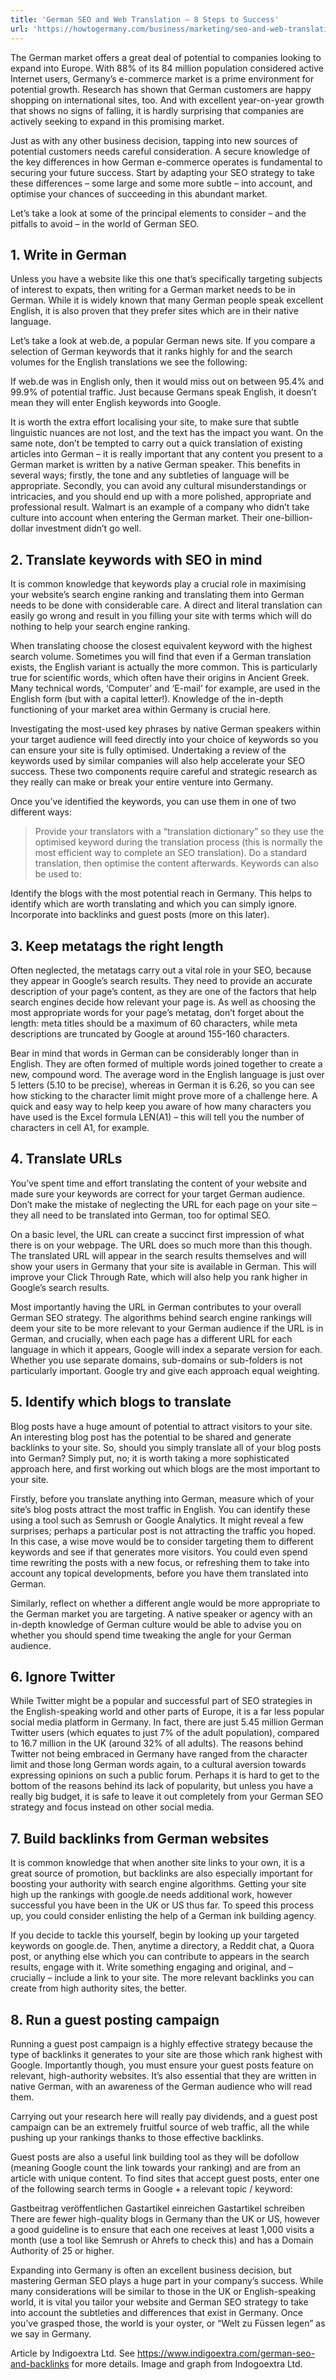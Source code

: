 ```yaml
---
title: 'German SEO and Web Translation – 8 Steps to Success'
url: 'https://howtogermany.com/business/marketing/seo-and-web-translation/'
---
```


The German market offers a great deal of potential to companies looking to expand into Europe. With 88% of its 84 million population considered active Internet users, Germany’s e-commerce market is a prime environment for potential growth. Research has shown that German customers are happy shopping on international sites, too. And with excellent year-on-year growth that shows no signs of falling, it is hardly surprising that companies are actively seeking to expand in this promising market.

Just as with any other business decision, tapping into new sources of potential customers needs careful consideration. A secure knowledge of the key differences in how German e-commerce operates is fundamental to securing your future success. Start by adapting your SEO strategy to take these differences – some large and some more subtle – into account, and optimise your chances of succeeding in this abundant market.

Let’s take a look at some of the principal elements to consider – and the pitfalls to avoid – in the world of German SEO.

## 1. Write in German

Unless you have a website like this one that’s specifically targeting subjects of interest to expats, then writing for a German market needs to be in German. While it is widely known that many German people speak excellent English, it is also proven that they prefer sites which are in their native language.

Let’s take a look at web.de, a popular German news site. If you compare a selection of German keywords that it ranks highly for and the search volumes for the English translations we see the following:

If web.de was in English only, then it would miss out on between 95.4% and 99.9% of potential traffic. Just because Germans speak English, it doesn’t mean they will enter English keywords into Google.

It is worth the extra effort localising your site, to make sure that subtle linguistic nuances are not lost, and the text has the impact you want. On the same note, don’t be tempted to carry out a quick translation of existing articles into German – it is really important that any content you present to a German market is written by a native German speaker. This benefits in several ways; firstly, the tone and any subtleties of language will be appropriate. Secondly, you can avoid any cultural misunderstandings or intricacies, and you should end up with a more polished, appropriate and professional result. Walmart is an example of a company who didn’t take culture into account when entering the German market. Their one-billion-dollar investment didn’t go well.

## 2. Translate keywords with SEO in mind

It is common knowledge that keywords play a crucial role in maximising your website’s search engine ranking and translating them into German needs to be done with considerable care. A direct and literal translation can easily go wrong and result in you filling your site with terms which will do nothing to help your search engine ranking.

When translating choose the closest equivalent keyword with the highest search volume. Sometimes you will find that even if a German translation exists, the English variant is actually the more common. This is particularly true for scientific words, which often have their origins in Ancient Greek. Many technical words, ‘Computer’ and ‘E-mail’ for example, are used in the English form (but with a capital letter!). Knowledge of the in-depth functioning of your market area within Germany is crucial here.

Investigating the most-used key phrases by native German speakers within your target audience will feed directly into your choice of keywords so you can ensure your site is fully optimised. Undertaking a review of the keywords used by similar companies will also help accelerate your SEO success. These two components require careful and strategic research as they really can make or break your entire venture into Germany.

Once you’ve identified the keywords, you can use them in one of two different ways:

>Provide your translators with a “translation dictionary” so they use the optimised keyword during the translation process (this is normally the most efficient way to complete an SEO translation).
Do a standard translation, then optimise the content afterwards.
Keywords can also be used to:

Identify the blogs with the most potential reach in Germany. This helps to identify which are worth translating and which you can simply ignore.
Incorporate into backlinks and guest posts (more on this later).

## 3. Keep metatags the right length

Often neglected, the metatags carry out a vital role in your SEO, because they appear in Google’s search results. They need to provide an accurate description of your page’s content, as they are one of the factors that help search engines decide how relevant your page is. As well as choosing the most appropriate words for your page’s metatag, don’t forget about the length: meta titles should be a maximum of 60 characters, while meta descriptions are truncated by Google at around 155-160 characters.

Bear in mind that words in German can be considerably longer than in English. They are often formed of multiple words joined together to create a new, compound word. The average word in the English language is just over 5 letters (5.10 to be precise), whereas in German it is 6.26, so you can see how sticking to the character limit might prove more of a challenge here. A quick and easy way to help keep you aware of how many characters you have used is the Excel formula LEN(A1) – this will tell you the number of characters in cell A1, for example.

## 4. Translate URLs

You’ve spent time and effort translating the content of your website and made sure your keywords are correct for your target German audience. Don’t make the mistake of neglecting the URL for each page on your site – they all need to be translated into German, too for optimal SEO.

On a basic level, the URL can create a succinct first impression of what there is on your webpage. The URL does so much more than this though. The translated URL will appear in the search results themselves and will show your users in Germany that your site is available in German. This will improve your Click Through Rate, which will also help you rank higher in Google’s search results.

Most importantly having the URL in German contributes to your overall German SEO strategy. The algorithms behind search engine rankings will deem your site to be more relevant to your German audience if the URL is in German, and crucially, when each page has a different URL for each language in which it appears, Google will index a separate version for each. Whether you use separate domains, sub-domains or sub-folders is not particularly important. Google try and give each approach equal weighting.

## 5. Identify which blogs to translate

Blog posts have a huge amount of potential to attract visitors to your site. An interesting blog post has the potential to be shared and generate backlinks to your site. So, should you simply translate all of your blog posts into German? Simply put, no; it is worth taking a more sophisticated approach here, and first working out which blogs are the most important to your site.

Firstly, before you translate anything into German, measure which of your site’s blog posts attract the most traffic in English. You can identify these using a tool such as Semrush or Google Analytics. It might reveal a few surprises; perhaps a particular post is not attracting the traffic you hoped. In this case, a wise move would be to consider targeting them to different keywords and see if that generates more visitors. You could even spend time rewriting the posts with a new focus, or refreshing them to take into account any topical developments, before you have them translated into German.

Similarly, reflect on whether a different angle would be more appropriate to the German market you are targeting. A native speaker or agency with an in-depth knowledge of German culture would be able to advise you on whether you should spend time tweaking the angle for your German audience.

## 6. Ignore Twitter

While Twitter might be a popular and successful part of SEO strategies in the English-speaking world and other parts of Europe, it is a far less popular social media platform in Germany. In fact, there are just 5.45 million German Twitter users (which equates to just 7% of the adult population), compared to 16.7 million in the UK (around 32% of all adults). The reasons behind Twitter not being embraced in Germany have ranged from the character limit and those long German words again, to a cultural aversion towards expressing opinions on such a public forum. Perhaps it is hard to get to the bottom of the reasons behind its lack of popularity, but unless you have a really big budget, it is safe to leave it out completely from your German SEO strategy and focus instead on other social media.

## 7. Build backlinks from German websites

It is common knowledge that when another site links to your own, it is a great source of promotion, but backlinks are also especially important for boosting your authority with search engine algorithms. Getting your site high up the rankings with google.de needs additional work, however successful you have been in the UK or US thus far. To speed this process up, you could consider enlisting the help of a German ink building agency.

If you decide to tackle this yourself, begin by looking up your targeted keywords on google.de. Then, anytime a directory, a Reddit chat, a Quora post, or anything else which you can contribute to appears in the search results, engage with it. Write something engaging and original, and – crucially – include a link to your site. The more relevant backlinks you can create from high authority sites, the better.

## 8. Run a guest posting campaign

Running a guest post campaign is a highly effective strategy because the type of backlinks it generates to your site are those which rank highest with Google. Importantly though, you must ensure your guest posts feature on relevant, high-authority websites. It’s also essential that they are written in native German, with an awareness of the German audience who will read them.

Carrying out your research here will really pay dividends, and a guest post campaign can be an extremely fruitful source of web traffic, all the while pushing up your rankings thanks to those effective backlinks.

Guest posts are also a useful link building tool as they will be dofollow (meaning Google count the link towards your ranking) and are from an article with unique content. To find sites that accept guest posts, enter one of the following search terms in Google + a relevant topic / keyword:

Gastbeitrag veröffentlichen
Gastartikel einreichen
Gastartikel schreiben
There are fewer high-quality blogs in Germany than the UK or US, however a good guideline is to ensure that each one receives at least 1,000 visits a month (use a tool like Semrush or Ahrefs to check this) and has a Domain Authority of 25 or higher.

Expanding into Germany is often an excellent business decision, but mastering German SEO plays a huge part in your company’s success. While many considerations will be similar to those in the UK or English-speaking world, it is vital you tailor your website and German SEO strategy to take into account the subtleties and differences that exist in Germany. Once you’ve grasped those, the world is your oyster, or “Welt zu Füssen legen” as we say in Germany.

Article by Indigoextra Ltd. See https://www.indigoextra.com/german-seo-and-backlinks for more details. Image and graph from Indogoextra Ltd.